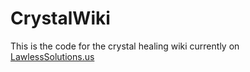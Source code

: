 # CrystalWiki
This is the code for the crystal healing wiki currently on [LawlessSolutions.us](https://lawlesssolutions.us/wiki/wiki.php)

